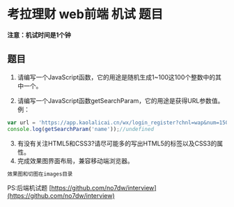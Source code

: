 # 考拉理财 web前端 机试 题目

**注意：机试时间是1个钟**

## 题目

1.	请编写一个JavaScript函数，它的用途是随机生成1~100这100个整数中的其中一个。

2.	请编写一个JavaScript函数getSearchParam，它的用途是获得URL参数值。例：
  ```js
  var url = 'https://app.kaolalicai.cn/wx/login_register?chnl=wap&num=1500';
  console.log(getSearchParam('name'));//undefined
  ```
3.	有没有关注HTML5和CSS3?请尽可能多的写出HTML5的标签以及CSS3的属性。
4.	完成效果图界面布局，兼容移动端浏览器。

  ```html
  效果图和切图在images目录
  ```


PS:后端机试题 [https://github.com/no7dw/interview](https://github.com/no7dw/interview)
